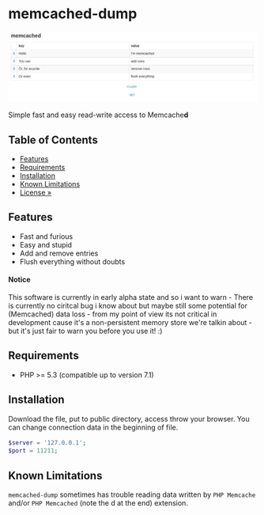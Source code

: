 # memcached-dump

![Screenshot](screenshot.png)

Simple fast and easy read-write access to Memcache**d**

## Table of Contents

- [Features](#features)
- [Requirements](#requirements)
- [Installation](#installation)
- [Known Limitations](#known-limitations)  
- [License »](LICENSE)  

## Features

 - Fast and furious
 - Easy and stupid
 - Add and remove entries
 - Flush everything without doubts

#### Notice
This software is currently in early alpha state and so i want to warn - There is currently no ciritcal bug i know about but maybe still some potential for (Memcached) data loss - from my point of view its not critical in development cause it's a non-persistent memory store we're talkin about - but it's just fair to warn you before you use it! :)

## Requirements

 - PHP >= 5.3 (compatible up to version 7.1)

## Installation
Download the file, put to public directory, access throw your browser.
You can change connection data in the beginning of file.
```php
$server = '127.0.0.1';
$port = 11211;
```

## Known Limitations
`memcached-dump` sometimes has trouble reading data written by `PHP Memcache` and/or `PHP Memcached` (note the d at the end) extension.  

